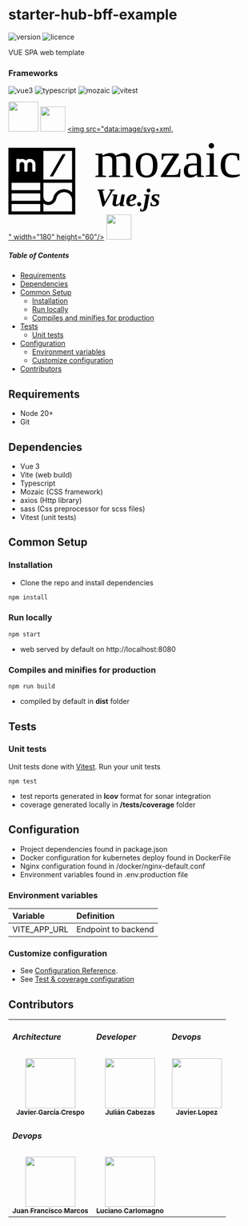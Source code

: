# starter-hub-bff-example


![version](https://badgen.net/badge/version/3.0.0/cyan)
![licence](https://badgen.net/badge/licence/MIT/gray)

VUE SPA web template

### Frameworks

![vue3](https://badgen.net/badge/vue/3.4.21/green)
![typescript](https://badgen.net/badge/typescript/5.4.0/#2d79c7)
![mozaic](https://badgen.net/badge/mozaic/0.64.0/purple)
![vitest](https://badgen.net/badge/vitest/1.4.0/red)

<a href="https://vuejs.org/guide/introduction.html" title="Vue3"><img src="https://hollowtree.gallerycdn.vsassets.io/extensions/hollowtree/vue-snippets/1.0.4/1606964762962/Microsoft.VisualStudio.Services.Icons.Default" width="60" height="60"/></a>
<a href="https://www.typescriptlang.org/" title="Typescript"><img src="https://upload.wikimedia.org/wikipedia/commons/thumb/4/4c/Typescript_logo_2020.svg/512px-Typescript_logo_2020.svg.png" width="50" height="50"/></a>
<a href="https://adeo.github.io/mozaic-vue" title="Mozaic"><img src="data:image/svg+xml,<svg xmlns="http://www.w3.org/2000/svg" viewBox="0 0 158.35 51.26"><defs><style>.cls-1{font-size:32px;font-family:Alata-Regular, Alata;}.cls-2{font-size:16px;font-family:Karla-BoldItalic, Karla;font-weight:700;font-style:italic;}</style></defs><g id="Calque_2" data-name="Calque 2"><g id="Calque_1-2" data-name="Calque 1"><polygon points="36 13.26 34 13.26 26 27.26 28 27.26 36 13.26"/><path d="M22,9.26H0v42H42v-42ZM5,19.76v-3.5H7v.35a3.39,3.39,0,0,1,3,0,3.5,3.5,0,0,1,1,.71,3.5,3.5,0,0,1,1-.71,3.39,3.39,0,0,1,3,0,3.49,3.49,0,0,1,2,3.15v4.5H15v-4.5a1.5,1.5,0,0,0-3,0v4.5H10v-4.5a1.5,1.5,0,0,0-3,0v4.5H5Zm15,29.5H2V44.59H20Zm0-6.67H2V37.93H20Zm0-6.66H2V31.26H20ZM40,49.26H22V44.2a5.12,5.12,0,0,0,8.08-2.92,5,5,0,0,1,9.92.87h0Zm0-11.93a7.07,7.07,0,0,0-10.46.51,6.42,6.42,0,0,0-1.4,2.93,3,3,0,0,1-3.05,2.51A3.08,3.08,0,0,1,22,40.23v-9H40Zm0-8.07H22v-18H40Z"/><text class="cls-1" transform="translate(54 27.76)">mozaic</text><text class="cls-2" transform="translate(55 45.76)">Vue.js</text></g></g></svg>" width="180" height="60"/></a>
<a href="https://vitejs.dev" title="Jest"><img src="https://vitejs.dev/logo-with-shadow.png" width="50" height="50"/></a>


##### Table of Contents  
- [Requirements](#requirements)
- [Dependencies](#dependencies)
- [Common Setup](#common-setup)
  - [Installation](#installation)
  - [Run locally](#run-locally)
  - [Compiles and minifies for production](#compiles-and-minifies-for-production)
- [Tests](#tests)
  - [Unit tests](#unit-tests)
- [Configuration](#configuration)
  - [Environment variables](#environment-variables)
  - [Customize configuration](#customize-configuration)
- [Contributors](#contributors)


## Requirements

- Node 20+
- Git

## Dependencies

- Vue 3
- Vite (web build)
- Typescript
- Mozaic (CSS framework)
- axios (Http library)
- sass (Css preprocessor for scss files)
- Vitest (unit tests)

## Common Setup

### Installation

- Clone the repo and install dependencies

```bash
npm install
```

### Run locally
```
npm start
```
* web served by default on http://localhost:8080
### Compiles and minifies for production
```
npm run build
```
* compiled by default in **dist** folder


## Tests

### Unit tests

Unit tests done with [Vitest](https://vitest.dev/guide/). 
Run your unit tests

```
npm test
```
* test reports generated in **lcov** format for sonar integration
* coverage generated locally in **/tests/coverage** folder

## Configuration

- Project dependencies found in package.json
- Docker configuration for kubernetes deploy found in DockerFile
- Nginx configuration found in /docker/nginx-default.conf
- Environment variables found in .env.production file

### Environment variables

| Variable                 | Definition                    |
|:-------------------------|:------------------------------|
| VITE_APP_URL             | Endpoint to backend           |


### Customize configuration
- See [Configuration Reference](https://vitejs.dev/config/).
- See [Test & coverage configuration](https://vitest.dev/config/)


## Contributors

<table>
    <tr>
        <td><h5>Architecture</h5></td>
        <td><h5>Developer</h5></td>
        <td><h5>Devops</h5></td>
    </tr>
    <tr>
        <td align="center">
            <a href="https://github.com/javiergcres">
                <img src="https://avatars.githubusercontent.com/u/104139027?v=4" width="100px;" alt=""/>
                <br /><sub><b>Javier García Crespo</b></sub>
            </a>
        </td>
        <td align="center">
            <a href="https://github.com/julian-lm-cabezas">
                <img src="https://avatars.githubusercontent.com/u/53000155?s=64&v=4?s=100" width="100px;" alt=""/>
                <br /><sub><b>Julián Cabezas</b></sub>
            </a>
        </td>
         <td align="center">
            <a href="https://github.com/DanielAlonsoArias">
                <img src="https://avatars.githubusercontent.com/u/130563206?v=4?s=100" width="100px;" alt=""/>
                <br /><sub><b>Javier Lopez</b></sub>
            </a>
        </td>
    </tr>
    <tr>
        <td colspan="2"><h5>Devops</h5></td>
    </tr>
    <tr>
        <td align="center">
            <a href="https://github.com/jonefmc">
                <img src="https://avatars.githubusercontent.com/u/765320?v=4" width="100px;" alt=""/>
                <br /><sub><b>Juan Francisco Marcos</b></sub>
            </a>
        </td>
        <td align="center">
            <a href="https://github.com/lcarlomagno-lmes">
                <img src="https://avatars.githubusercontent.com/u/89024866?v=4?s=100" width="100px;" alt=""/>
                <br /><sub><b>Luciano Carlomagno</b></sub>
            </a>
        </td>
    </tr>
</table>
